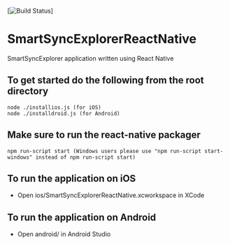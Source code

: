 [![Build Status](https://forcedotcom.github.io/SalesforceMobileSDK-TestResults/SmartSyncExplorerReactNative-results/latest/buildstatus.svg)]

# SmartSyncExplorerReactNative
SmartSyncExplorer application written using React Native 

## To get started do the following from the root directory
``` shell
node ./installios.js (for iOS)
node ./installdroid.js (for Android)
```

## Make sure to run the react-native packager
```shell
npm run-script start (Windows users please use "npm run-script start-windows" instead of npm run-script start)
```

## To run the application on iOS
* Open ios/SmartSyncExplorerReactNative.xcworkspace in XCode

## To run the application on Android
* Open android/ in Android Studio


